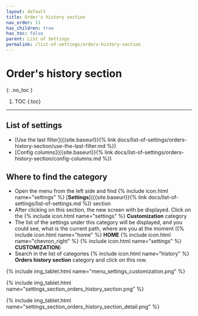 ```yaml
---
layout: default
title: Order's history section
nav_order: 11
has_children: true
has_toc: false
parent: List of Settings
permalink: /list-of-settings/orders-history-section
---
```


# Order's history section
{: .no_toc }

1. TOC
{:toc}

---

## List of settings
- [Use the last filter]({{site.baseurl}}{% link docs/list-of-settings/orders-history-section/use-the-last-filter.md %})
- [Config columns]({{site.baseurl}}{% link docs/list-of-settings/orders-history-section/config-columns.md %})

## Where to find the category
- Open the menu from the left side and find {% include icon.html name="settings" %} [**Settings**]({{site.baseurl}}{% link docs/list-of-settings/list-of-settings.md %}) section
- After clicking on this section, the new screen with be displayed. Click on the {% include icon.html name="settings" %} **Customization** category
- The list of the settings under this category will be displayed, and you could see, what is the current path, where are you at the moment ({% include icon.html name="home" %} **HOME** {% include icon.html name="chevron_right" %} {% include icon.html name="settings" %} **CUSTOMIZATION**)
- Search in the list of categories {% include icon.html name="history" %} **Orders history section** category and click on this row.

{% include img_tablet.html name="menu_settings_customization.png" %}

{% include img_tablet.html name="settings_section_orders_history_section.png" %}

{% include img_tablet.html name="settings_section_orders_history_section_detail.png" %}